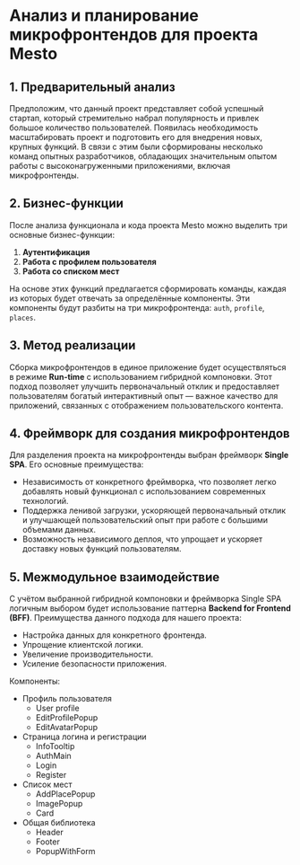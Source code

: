 # Анализ и планирование микрофронтендов для проекта Mesto

## 1. Предварительный анализ
Предположим, что данный проект представляет собой успешный стартап, который стремительно набрал популярность и привлек большое количество пользователей. Появилась необходимость масштабировать проект и подготовить его для внедрения новых, крупных функций. В связи с этим были сформированы несколько команд опытных разработчиков, обладающих значительным опытом работы с высоконагруженными приложениями, включая микрофронтенды.

## 2. Бизнес-функции
После анализа функционала и кода проекта Mesto можно выделить три основные бизнес-функции:
1. **Аутентификация**
2. **Работа с профилем пользователя**
3. **Работа со списком мест**

На основе этих функций предлагается сформировать команды, каждая из которых будет отвечать за определённые компоненты. Эти компоненты будут разбиты на три микрофронтенда: `auth`, `profile`, `places`.

## 3. Метод реализации
Сборка микрофронтендов в единое приложение будет осуществляться в режиме **Run-time** с использованием гибридной компоновки. Этот подход позволяет улучшить первоначальный отклик и предоставляет пользователям богатый интерактивный опыт — важное качество для приложений, связанных с отображением пользовательского контента.

## 4. Фреймворк для создания микрофронтендов
Для разделения проекта на микрофронтенды выбран фреймворк **Single SPA**. Его основные преимущества:
- Независимость от конкретного фреймворка, что позволяет легко добавлять новый функционал с использованием современных технологий.
- Поддержка ленивой загрузки, ускоряющей первоначальный отклик и улучшающей пользовательский опыт при работе с большими объемами данных.
- Возможность независимого деплоя, что упрощает и ускоряет доставку новых функций пользователям.

## 5. Межмодульное взаимодействие
С учётом выбранной гибридной компоновки и фреймворка Single SPA логичным выбором будет использование паттерна **Backend for Frontend (BFF)**. Преимущества данного подхода для нашего проекта:
- Настройка данных для конкретного фронтенда.
- Упрощение клиентской логики.
- Увеличение производительности.
- Усиление безопасности приложения.


Компоненты:
- Профиль пользователя
    - User profile
    - EditProfilePopup
    - EditAvatarPopup
- Страница логина и регистрации
    - InfoTooltip
    - AuthMain
    - Login
    - Register
- Список мест
    - AddPlacePopup
    - ImagePopup
    - Card
- Общая библиотека
    - Header
    - Footer
    - PopupWithForm
